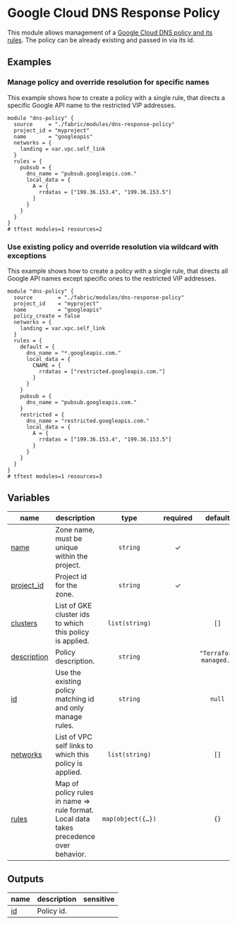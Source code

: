 # Google Cloud DNS Response Policy

This module allows management of a [Google Cloud DNS policy and its rules](https://cloud.google.com/dns/docs/zones/manage-response-policies). The policy can be already existing and passed in via its id.

## Examples

### Manage policy and override resolution for specific names

This example shows how to create a policy with a single rule, that directs a specific Google API name to the restricted VIP addresses.

```hcl
module "dns-policy" {
  source     = "./fabric/modules/dns-response-policy"
  project_id = "myproject"
  name       = "googleapis"
  networks = {
    landing = var.vpc.self_link
  }
  rules = {
    pubsub = {
      dns_name = "pubsub.googleapis.com."
      local_data = {
        A = {
          rrdatas = ["199.36.153.4", "199.36.153.5"]
        }
      }
    }
  }
}
# tftest modules=1 resources=2
```

### Use existing policy and override resolution via wildcard with exceptions

This example shows how to create a policy with a single rule, that directs all Google API names except specific ones to the restricted VIP addresses.

```hcl
module "dns-policy" {
  source        = "./fabric/modules/dns-response-policy"
  project_id    = "myproject"
  name          = "googleapis"
  policy_create = false
  networks = {
    landing = var.vpc.self_link
  }
  rules = {
    default = {
      dns_name = "*.googleapis.com."
      local_data = {
        CNAME = {
          rrdatas = ["restricted.googleapis.com."]
        }
      }
    }
    pubsub = {
      dns_name = "pubsub.googleapis.com."
    }
    restricted = {
      dns_name = "restricted.googleapis.com."
      local_data = {
        A = {
          rrdatas = ["199.36.153.4", "199.36.153.5"]
        }
      }
    }
  }
}
# tftest modules=1 resources=3
```

<!-- BEGIN TFDOC -->

## Variables

| name | description | type | required | default |
|---|---|:---:|:---:|:---:|
| [name](variables.tf#L36) | Zone name, must be unique within the project. | <code>string</code> | ✓ |  |
| [project_id](variables.tf#L48) | Project id for the zone. | <code>string</code> | ✓ |  |
| [clusters](variables.tf#L17) | List of GKE cluster ids to which this policy is applied. | <code>list&#40;string&#41;</code> |  | <code>&#91;&#93;</code> |
| [description](variables.tf#L24) | Policy description. | <code>string</code> |  | <code>&#34;Terraform managed.&#34;</code> |
| [id](variables.tf#L30) | Use the existing policy matching id and only manage rules. | <code>string</code> |  | <code>null</code> |
| [networks](variables.tf#L41) | List of VPC self links to which this policy is applied. | <code>list&#40;string&#41;</code> |  | <code>&#91;&#93;</code> |
| [rules](variables.tf#L53) | Map of policy rules in name => rule format. Local data takes precedence over behavior. | <code title="map&#40;object&#40;&#123;&#10;  dns_name &#61; string&#10;  behavior &#61; optional&#40;string, &#34;bypassResponsePolicy&#34;&#41;&#10;  local_data &#61; optional&#40;map&#40;object&#40;&#123;&#10;    ttl &#61; optional&#40;number&#41;&#10;    rrdatas &#61; optional&#40;list&#40;string&#41;, &#91;&#93;&#41;&#10;  &#125;&#41;&#41;, &#123;&#125;&#41;&#10;&#125;&#41;">map&#40;object&#40;&#123;&#8230;&#125;&#41;</code> |  | <code>&#123;&#125;</code> |

## Outputs

| name | description | sensitive |
|---|---|:---:|
| [id](outputs.tf#L17) | Policy id. |  |

<!-- END TFDOC -->
